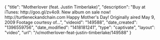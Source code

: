 {
    "title": "Motherlover (feat. Justin Timberlake)",
    "description": "Buy at iTunes: http:\/\/goo.gl\/zv4o9. New album on sale now! http:\/\/turtleneckandchain.com Happy Mother's Day! Originally aired May 9, 2009 Footage courtesy of...",
    "videoid": "149588",
    "date_created": "1396559756",
    "date_modified": "1418181241",
    "type": "captivate",
    "layout": "video",
    "url": "\/v\/motherlover-feat-justin-timberlake\/149588"
}